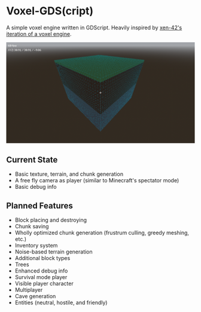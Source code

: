 # Voxel-GDS(cript)

A simple voxel engine written in GDScript. Heavily inspired by [xen-42's iteration of a voxel engine](https://youtu.be/TM3r2V4980k?si=ga7BAbaJkuvrWyqN).

![Voxel-GDS Preview](/preview.png)

## Current State
- Basic texture, terrain, and chunk generation
- A free fly camera as player (similar to Minecraft's spectator mode)
- Basic debug info

## Planned Features
- Block placing and destroying
- Chunk saving
- Wholly optimized chunk generation (frustrum culling, greedy meshing, etc.)
- Inventory system
- Noise-based terrain generation
- Additional block types
- Trees
- Enhanced debug info
- Survival mode player
- Visible player character
- Multiplayer
- Cave generation
- Entities (neutral, hostile, and friendly)